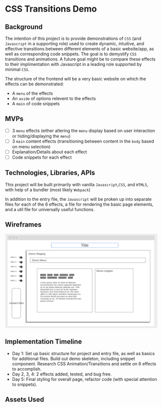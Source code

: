 # CSS Transitions Demo

## Background

The intention of this project is to provide demonstrations of `CSS` (and `Javascript` in a supporting role) used to create dynamic, intuitive, and effective transitions between different elements of a basic website/app, as well as corresponding code snippets. The goal is to demystify `CSS` transitions and animations. A future goal might be to compare these effects to their implimentation with Javascript in a leading role supported by minimal `CSS`.

The structure of the frontend will be a very basic website on which the effects can be demonstrated:
* A `menu` of the effects
* An `aside` of options relevent to the effects
* A `main` of code snippets

## MVPs
- [ ] 3 `menu` effects (either altering the `menu` display based on user interaction or hiding/displaying the `menu`)
- [ ] 3 `main` content effects (transitioning between content in the `body` based on menu selection)
- [ ] Explanation/Details about each effect
- [ ] Code snippets for each effect

## Technologies, Libraries, APIs

This project will be built primarily with vanilla `Javascript`,`CSS`, and `HTML5`, with help of a bundler (most likely `Webpack`)

In addition to the entry file, the `Javascript` will be proken up into separate files for each of the 6 effects, a file for rendering the basic page elements, and a util file for universally useful functions.

## Wireframes
![main view wireframe](https://github.com/mrcjbradley/CSS-Transitions/blob/master/wireframe.png)


## Implementation Timeline
- Day 1: Set up basic structure for project and entry file, as well as basics for additional files. Build out demo skeleton, including snippet component. Research CSS Animation/Transitions and settle on 6 effects to accomplish. 
- Day 2, 3, 4: 2 effects added, tested, and bug free. 
- Day 5: Final styling for overall page, refactor code (with special attention to snippets). 

## Assets Used 

<!-- Photo by Samir Belhamra @Grafixart_photo from Pexels 
- https://www.pexels.com/photo/time-lapse-photography-of-mountain-934964/?utm_content=attributionCopyText&utm_medium=referral&utm_source=pexels

- https://www.pexels.com/photo/sky-space-telescope-universe-41951/

- https://www.pexels.com/photo/sky-earth-space-working-2156/

Photo by Tobias Bjørkli from Pexels
- https://www.pexels.com/photo/photo-of-rocky-mountains-under-night-sky-1819662/

Photo by Sam Willis from Pexels
- https://www.pexels.com/photo/photo-of-night-sky-1154610/


Photo by Felix Mittermeier from Pexels
- https://www.pexels.com/photo/starry-sky-1205302/

- https://www.pexels.com/photo/stars-sky-night-galaxy-14676/

Photo by Toni Ivanov from Pexels
- https://www.pexels.com/photo/worm-s-eye-view-of-building-during-night-1454379/

Photo by Lucas França from Pexels
- https://www.pexels.com/photo/aerial-photography-of-buildings-1759815/

Photo by Zaid Abu Taha from Pexels
- https://www.pexels.com/photo/rock-formation-1405077/ 


Move Background Perspective Code Example
- https://codepen.io/vajkri/pen/grgQmb

-->